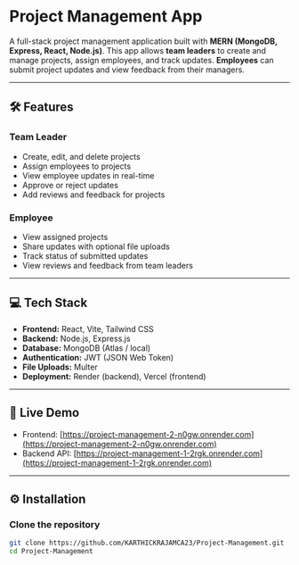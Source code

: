 # Project Management App

A full-stack project management application built with **MERN (MongoDB, Express, React, Node.js)**. This app allows **team leaders** to create and manage projects, assign employees, and track updates. **Employees** can submit project updates and view feedback from their managers.  

---

## 🛠 Features

### Team Leader
- Create, edit, and delete projects
- Assign employees to projects
- View employee updates in real-time
- Approve or reject updates
- Add reviews and feedback for projects

### Employee
- View assigned projects
- Share updates with optional file uploads
- Track status of submitted updates
- View reviews and feedback from team leaders

---

## 💻 Tech Stack

- **Frontend:** React, Vite, Tailwind CSS  
- **Backend:** Node.js, Express.js  
- **Database:** MongoDB (Atlas / local)  
- **Authentication:** JWT (JSON Web Token)  
- **File Uploads:** Multer  
- **Deployment:** Render (backend), Vercel (frontend)  

---

## 🚀 Live Demo

- Frontend: [https://project-management-2-n0gw.onrender.com](https://project-management-2-n0gw.onrender.com)  
- Backend API: [https://project-management-1-2rgk.onrender.com](https://project-management-1-2rgk.onrender.com)  

---

## ⚙️ Installation

### Clone the repository
```bash
git clone https://github.com/KARTHICKRAJAMCA23/Project-Management.git
cd Project-Management
